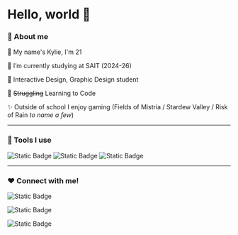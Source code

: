 # Hello, world 👋 

### 🌼 About me 

🍄 My name's Kylie, I'm 21 

🌱 I’m currently studying at SAIT (2024-26) 

📔 Interactive Design, Graphic Design student  

👾 ~~Struggling~~ Learning to Code 

✨ Outside of school I enjoy gaming (Fields of Mistria / Stardew Valley / Risk of Rain *to name a few*) 

---

### 🧸 Tools I use 

![Static Badge](https://img.shields.io/badge/Adobe%20Illustrator-orange?logo=adobe%20illustrator&logoColor=black) 
![Static Badge](https://img.shields.io/badge/Adobe%20Photoshop-blue?logo=adobe%20photoshop&logoColor=black) 
![Static Badge](https://img.shields.io/badge/Figma-red?logo=figma&logoColor=white) 

---
### ♥️ Connect with me! 

![Static Badge](https://img.shields.io/badge/Linkedin-blue?logo=Linkedin&logoColor=white)


![Static Badge](https://img.shields.io/badge/Steam-white?logo=Steam&logoColor=blue)


![Static Badge](https://img.shields.io/badge/Spotify-black?logo=Spotify&logoColor=Green)
